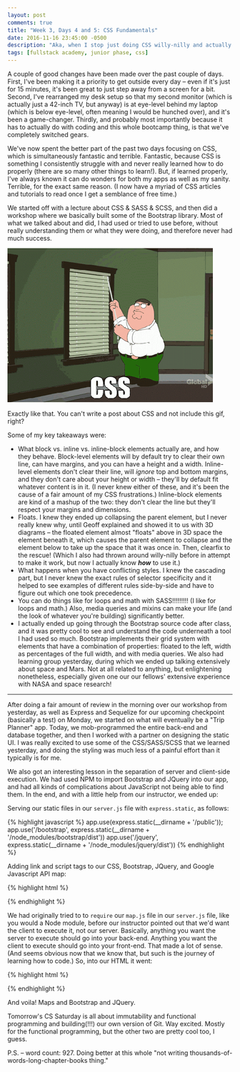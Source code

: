 ```yaml
---
layout: post
comments: true
title: "Week 3, Days 4 and 5: CSS Fundamentals"
date: 2016-11-16 23:45:00 -0500
description: "Aka, when I stop just doing CSS willy-nilly and actually learn how it works"
tags: [fullstack academy, junior phase, css]
---
```


A couple of good changes have been made over the past couple of days. First, I've been making it a priority to get outside every day – even if it's just for 15 minutes, it's been great to just step away from a screen for a bit. Second, I've rearranged my desk setup so that my second monitor (which is actually just a 42-inch TV, but anyway) is at eye-level behind my laptop (which is below eye-level, often meaning I would be hunched over), and it's been a game-changer. Thirdly, and probably most importantly because it has to actually do with coding and this whole bootcamp thing, is that we've completely switched gears.

We've now spent the better part of the past two days focusing on CSS, which is simultaneously fantastic and terrible. Fantastic, because CSS is something I consistently struggle with and never really learned how to do properly (there are so many other things to learn!). But, if learned properly, I've always known it can do wonders for both my apps as well as my sanity. Terrible, for the exact same reason. (I now have a myriad of CSS articles and tutorials to read once I get a semblance of free time.)

We started off with a lecture about CSS & SASS & SCSS, and then did a workshop where we basically built some of the Bootstrap library. Most of what we talked about and did, I had used or tried to use before, without really understanding them or what they were doing, and therefore never had much success.

<img src="/images/posts/2016-11/css-family-guy.gif" class="center-img" alt="Family Guy CSS Comparison"/>

Exactly like that. You can't write a post about CSS and not include this gif, right?

Some of my key takeaways were:

* What block vs. inline vs. inline-block elements actually are, and how they behave. Block-level elements will by default try to clear their own line, can have margins, and you can have a height and a width. Inline-level elements don't clear their line, will *ignore* top and bottom margins, and they don't care about your height or width – they'll by default fit whatever content is in it. (I never knew either of these, and it's been the cause of a fair amount of my CSS frustrations.) Inline-block elements are kind of a mashup of the two: they don't clear the line but they'll respect your margins and dimensions.
* Floats. I knew they ended up collapsing the parent element, but I never really knew why, until Geoff explained and showed it to us with 3D diagrams – the floated element almost "floats" above in 3D space the element beneath it, which causes the parent element to collapse and the element below to take up the space that it was once in. Then, clearfix to the rescue! (Which I also had thrown around willy-nilly before in attempt to make it work, but now I actually know ***how*** to use it.)
* What happens when you have conflicting styles. I knew the cascading part, but I never knew the exact rules of selector specificity and it helped to see examples of different rules side-by-side and have to figure out which one took precedence.
* You can do things like for loops and math with SASS!!!!!!!!! (I like for loops and math.) Also, media queries and mixins can make your life (and the look of whatever you're building) significantly better.
* I actually ended up going through the Bootstrap source code after class, and it was pretty cool to see and understand the code underneath a tool I had used so much. Bootstrap implements their grid system with elements that have a combination of properties: floated to the left, width as percentages of the full width, and with media queries.
We also had learning group yesterday, during which we ended up talking extensively about space and Mars. Not at all related to anything, but enlightening nonetheless, especially given one our our fellows' extensive experience with NASA and space research!

---

After doing a fair amount of review in the morning over our workshop from yesterday, as well as Express and Sequelize for our upcoming checkpoint (basically a test) on Monday, we started on what will eventually be a "Trip Planner" app. Today, we mob-programmed the entire back-end and database together, and then I worked with a partner on designing the static UI. I was really excited to use some of the CSS/SASS/SCSS that we learned yesterday, and doing the styling was much less of a painful effort than it typically is for me.

We also got an interesting lesson in the separation of server and client-side execution. We had used NPM to import Bootstrap and JQuery into our app, and had all kinds of complications about JavaScript not being able to find them. In the end, and with a little help from our instructor, we ended up:

Serving our static files in our `server.js` file with `express.static`, as follows:

{% highlight javascript %}
app.use(express.static(__dirname + '/public'));
app.use('/bootstrap', express.static(__dirname + '/node_modules/bootstrap/dist'))
app.use('/jquery', express.static(__dirname + '/node_modules/jquery/dist'))
{% endhighlight %}

Adding link and script tags to our CSS, Bootstrap, JQuery, and Google Javascript API map:

{% highlight html %}
<link rel="stylesheet" href="/bootstrap/css/bootstrap.min.css">
<link rel="stylesheet" href="/stylesheets/style.css">

<body></body>

<script src="/jquery/jquery.min.js"></script>
<script src="/bootstrap/js/bootstrap.min.js"></script>
<script src="https://maps.googleapis.com/maps/api/js?key=MY_API_KEY&sensor=true"></script>
{% endhighlight %}

We had originally tried to to `require` our `map.js` file in our `server.js` file, like you would a Node module, before our instructor pointed out that we'd want the client to execute it, not our server. Basically, anything you want the server to execute should go into your back-end. Anything you want the client to execute should go into your front-end. That made a lot of sense. (And seems obvious now that we know that, but such is the journey of learning how to code.) So, into our HTML it went:

{% highlight html %}
<script src="/map.js"></script>
{% endhighlight %}

And voila! Maps and Bootstrap and JQuery.

Tomorrow's CS Saturday is all about immutability and functional programming and building(!!!) our own version of Git. Way excited. Mostly for the functional programming, but the other two are pretty cool too, I guess.

P.S. – word count: 927. Doing better at this whole "not writing thousands-of-words-long-chapter-books thing."
